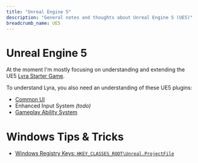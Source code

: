 ```yaml
---
title: "Unreal Engine 5"
description: "General notes and thoughts about Unreal Engine 5 (UE5)"
breadcrumb_name: UE5
---
```



# Unreal Engine 5

At the moment I'm mostly focusing on understanding and extending the UE5
[Lyra Starter Game](./LyraStarterGame/).

To understand Lyra, you also need an understanding of these UE5 plugins:

- [Common UI](./CommonUI/)
- Enhanced Input System *(todo)*
- [Gameplay Ability System](./GameplayAbilitySystem/)


# Windows Tips & Tricks

- [Windows Registry Keys: `HKEY_CLASSES_ROOT\Unreal.ProjectFile`](./Windows-Registry-Keys)
